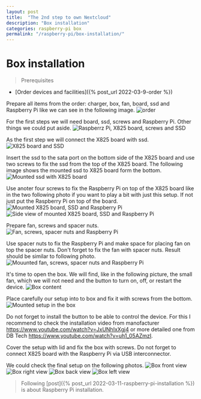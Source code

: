 ```yaml
---
layout: post
title:  "The 2nd step to own Nextcloud"
description: "Box installation"
categories: raspberry-pi box
permalink: "/raspberry-pi/box-installation/"
---
```

# Box installation

> Prerequisites
- [Order devices and facilities]({% post_url 2022-03-9-order %})

Prepare all items from the order: charger, box, fan, board, ssd and Raspberry Pi like we can see in the following image.
![order](/assets/images/unpacked_order.jpg)

For the first steps we will need board, ssd, screws and Raspberry Pi. Other things we could put aside.
![Raspberrz Pi, X825 board, screws and SSD](/assets/images/raspberry_board_screws_ssd.jpg)

As the first step we will connect the X825 board with ssd.
![X825 board and SSD](/assets/images/board_and_ssd.jpg)

Insert the ssd to the sata port on the bottom side of the X825 board and use two screws to fix the ssd from the top of the X825 board. The following image shows the mounted ssd to X825 board form the bottom.
![Mounted ssd with X825 board](/assets/images/board_mounted_ssd.jpg)

Use anoter four screws to fix the Raspberry Pi on top of the X825 board like in the two following photo if you want to play a bit with just this setup. If not just put the Raspberry Pi on top of the board.
![Mounted X825 board, SSD and Raspberry Pi](/assets/images/mounted_board_ssd_raspberry.jpg)
![Side view of mounted X825 board, SSD and Raspberry Pi](/assets/images/mounted_board_ssd_raspberry_side.jpg)

Prepare fan, screws and spacer nuts.
![Fan, screws, spacer nuts and Raspberry Pi](/assets/images/fan_screws_spacer_nuts_raspbery.jpg)

Use spacer nuts to fix the Raspberry Pi and make space for placing fan on top the spacer nuts. Don't forget to fix the fan with spacer nuts. Result should be similar to following photo.
![Mouunted fan, screws, spacer nuts and Raspberry Pi](/assets/images/mounted_fan_screws_spacer_nuts_raspbery_front.jpg)

It's time to open the box. We will find, like in the following picture, the small fan, which we will not need and the button to turn on, off, or restart the device.
![Box content](/assets/images/box_content.jpg)

Place carefully our setup into to box and fix it with screws from the bottom.
![Mounted setup in the box](/assets/images/mounted_raspberry_in_box.jpg)

Do not forget to install the button to be able to control the device. For this I recommend to check the installation video from manofacturer https://www.youtube.com/watch?v=JxUNhIxXgj4 or more detailed one from DB Tech https://www.youtube.com/watch?v=uh1_05AZmzI.

Cover the setup with lid and fix the box with screws. Do not forget to connect X825 board with the Raspberry Pi via USB interconnector.

We could check the final setup on the following photos.
![Box front view](/assets/images/box_front.jpg)
![Box right view](/assets/images/box_right.jpg)
![Box back view](/assets/images/box_back.jpg)
![Box left view](/assets/images/box_left.jpg)

> Following [post]({% post_url 2022-03-11-raspberry-pi-installation %}) is about Raspberry Pi installation.